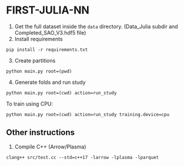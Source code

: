 # FIRST-JULIA-NN

1. Get the full dataset inside the `data` directory. (Data_Julia subdir and Completed_SAO_V3.hdf5 file)
2. Install requirements
```
pip install -r requirements.txt
```
3. Create partitions
```
python main.py root=(pwd)
```
4. Generate folds and run study
```
python main.py root=(cwd) action=run_study
```

To train using CPU:
```
python main.py root=(cwd) action=run_study training.device=cpu
```

## Other instructions
1. Compile C++ (Arrow/Plasma)
```
clang++ src/test.cc --std=c++17 -larrow -lplasma -lparquet
```
